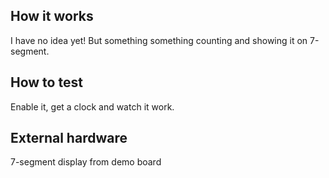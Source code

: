 <!---

This file is used to generate your project datasheet. Please fill in the information below and delete any unused
sections.

You can also include images in this folder and reference them in the markdown. Each image must be less than
512 kb in size, and the combined size of all images must be less than 1 MB.
-->

## How it works

I have no idea yet! But something something counting and showing it on 7-segment.

## How to test

Enable it, get a clock and watch it work.
## External hardware

7-segment display from demo board

